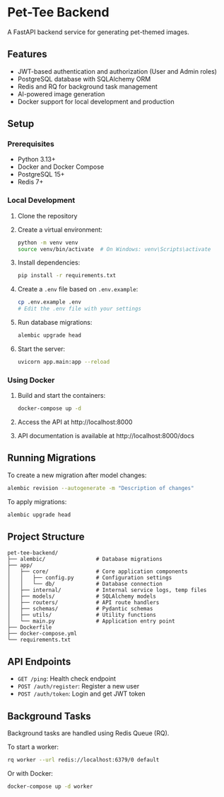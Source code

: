 # Pet-Tee Backend

A FastAPI backend service for generating pet-themed images.

## Features

- JWT-based authentication and authorization (User and Admin roles)
- PostgreSQL database with SQLAlchemy ORM
- Redis and RQ for background task management
- AI-powered image generation
- Docker support for local development and production

## Setup

### Prerequisites

- Python 3.13+
- Docker and Docker Compose
- PostgreSQL 15+
- Redis 7+

### Local Development

1. Clone the repository

2. Create a virtual environment:
   ```bash
   python -m venv venv
   source venv/bin/activate  # On Windows: venv\Scripts\activate
   ```

3. Install dependencies:
   ```bash
   pip install -r requirements.txt
   ```

4. Create a `.env` file based on `.env.example`:
   ```bash
   cp .env.example .env
   # Edit the .env file with your settings
   ```

5. Run database migrations:
   ```bash
   alembic upgrade head
   ```

6. Start the server:
   ```bash
   uvicorn app.main:app --reload
   ```

### Using Docker

1. Build and start the containers:
   ```bash
   docker-compose up -d
   ```

2. Access the API at http://localhost:8000

3. API documentation is available at http://localhost:8000/docs

## Running Migrations

To create a new migration after model changes:

```bash
alembic revision --autogenerate -m "Description of changes"
```

To apply migrations:

```bash
alembic upgrade head
```

## Project Structure

```
pet-tee-backend/
├── alembic/                # Database migrations
├── app/
│   ├── core/               # Core application components
│   │   ├── config.py       # Configuration settings
│   │   └── db/             # Database connection
│   ├── internal/           # Internal service logs, temp files
│   ├── models/             # SQLAlchemy models
│   ├── routers/            # API route handlers
│   ├── schemas/            # Pydantic schemas
│   ├── utils/              # Utility functions
│   └── main.py             # Application entry point
├── Dockerfile
├── docker-compose.yml
└── requirements.txt
```

## API Endpoints

- `GET /ping`: Health check endpoint
- `POST /auth/register`: Register a new user
- `POST /auth/token`: Login and get JWT token

## Background Tasks

Background tasks are handled using Redis Queue (RQ).

To start a worker:

```bash
rq worker --url redis://localhost:6379/0 default
```

Or with Docker:

```bash
docker-compose up -d worker
```
